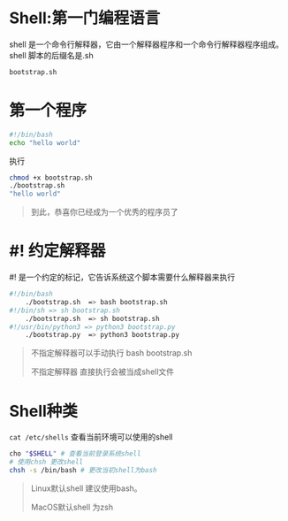 # Shell:第一门编程语言
shell 是一个命令行解释器，它由一个解释器程序和一个命令行解释器程序组成。
shell 脚本的后缀名是.sh
```bash
bootstrap.sh
```
# 第一个程序
```bash
#!/bin/bash 
echo "hello world"
```
执行
```bash
chmod +x bootstrap.sh
./bootstrap.sh 
"hello world"
```
> 到此，恭喜你已经成为一个优秀的程序员了

# #! 约定解释器
#! 是一个约定的标记，它告诉系统这个脚本需要什么解释器来执行
```bash
#!/bin/bash 
    ./bootstrap.sh  => bash bootstrap.sh
#!/bin/sh => sh bootstrap.sh
    ./bootstrap.sh  => sh bootstrap.sh
#!/usr/bin/python3 => python3 bootstrap.py
    ./bootstrap.py  => python3 bootstrap.py
```
> 不指定解释器可以手动执行 bash bootstrap.sh
>
> 不指定解释器 直接执行会被当成shell文件

# Shell种类
`cat /etc/shells` 查看当前环境可以使用的shell
```bash
cho "$SHELL" # 查看当前登录系统shell
# 使用chsh 更改shell
chsh -s /bin/bash # 更改当初shell为bash
```
> Linux默认shell 建议使用bash。
>
> MacOS默认shell 为zsh
